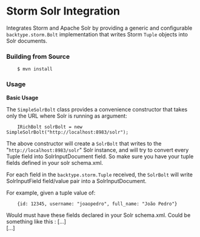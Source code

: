 Storm Solr Integration
===========================

Integrates Storm and Apache Solr by providing a generic and configurable `backtype.storm.Bolt` 
implementation that writes Storm `Tuple` objects into Solr documents.

### Building from Source

		$ mvn install

### Usage

**Basic Usage**

The `SimpleSolrBolt` class provides a convenience constructor that takes only the URL where Solr is running as argument:	

		IRichBolt solrBolt = new SimpleSolrBolt("http://localhost:8983/solr");

The above constructor will create a `SolrBolt` that writes to the "`http://localhost:8983/solr`" Solr instance, and will try to convert 
every Tuple field into SolrInputDocument field. So make sure you have your tuple fields defined in your solr schema.xml.

For each field in the `backtype.storm.Tuple` received, the `SolrBolt` will write SolrInputField field/value pair into a SolrInputDocument.

For example, given a tuple value of:

		{id: 12345, username: "joaopedro", full_name: "João Pedro"}

Would must have these fields declared in your Solr schema.xml. Could be something like this :
	[...]
	 <fields>   
	  <field name="id"      	type="long"   	indexed="true"  stored="true"  multiValued="false" required="true"/>
	  <field name="full_name"   type="string"   indexed="true"  stored="true"  multiValued="false" /> 
	  <field name="username"    type="string"   indexed="true"  stored="true"  multiValued="false" /> 
	 </fields> 
	[...]




